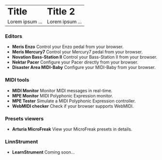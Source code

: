 <table border="0">
 <tr>
    <td><b style="font-size:30px">Title</b></td>
    <td><b style="font-size:30px">Title 2</b></td>
 </tr>
 <tr>
    <td>Lorem ipsum ...</td>
    <td>Lorem ipsum ...</td>
 </tr>
</table>

### Editors

- **Meris Enzo** Control your Enzo pedal from your browser.
- **Meris Mercury7** Control your Mercury7 pedal from your browser.
- **Novation Bass-Station II** Control your Bass-Station II from your browser.
- **Nektar Pacer** Configure your Pacer directly from your browser.
- **Disaster Area MIDI-Baby** Configure your MIDI-Baby from your browser.

### MIDI tools

- **MIDI Monitor** Monitor MIDI messages in real-time.
- **MPE Monitor** MIDI Polyphonic Expression monitor.
- **MPE Tester** Simulate a MIDI Polyphonic Expression controller.
- **WebMIDI checker** Check if your browser supports WebMIDI.

### Presets viewers

- **Arturia MicroFreak** View your MicroFreak presets in details.

### LinnStrument

- **LearnStrument** Coming soon...
